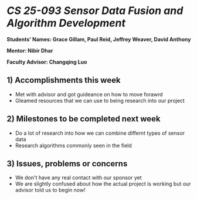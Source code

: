 # *CS 25-093 Sensor Data Fusion and Algorithm Development*

**Students' Names: Grace Gillam, Paul Reid, Jeffrey Weaver, David Anthony**

**Mentor: Nibir Dhar**

**Faculty Advisor: Changqing Luo**

## 1) Accomplishments this week ##
   - Met with advisor and got guideance on how to move forawrd
   - Gleamed resources that we can use to being research into our project 

## 2) Milestones to be completed next week ##
   - Do a lot of research into how we can combine differnt types of sensor data
   - Research algorithms commonly seen in the field

## 3) Issues, problems or concerns ##
   - We don't have any real contact with our sponsor yet
   - We are slightly confused about how the actual project is working but our advisor told us to begin now!
   
